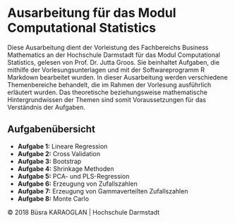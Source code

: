 # Ausarbeitung für das Modul Computational Statistics

Diese Ausarbeitung dient der Vorleistung des Fachbereichs Business Mathematics an der Hochschule Darmstadt für das Modul Computational Statistics, gelesen von Prof. Dr. Jutta Groos. Sie beinhaltet Aufgaben, die mithilfe der Vorlesungsunterlagen und mit der Softwareprogramm R Markdown bearbeitet wurden. In dieser Ausarbeitung werden verschiedene Themenbereiche behandelt, die im Rahmen der Vorlesung ausführlich erläutert wurden. Das theoretische beziehungsweise mathematische Hintergrundwissen der Themen sind somit Voraussetzungen für das Verständnis der Aufgaben.

## Aufgabenübersicht

- **Aufgabe 1:** Lineare Regression
- **Aufgabe 2:** Cross Validation
- **Aufgabe 3:** Bootstrap
- **Aufgabe 4:** Shrinkage Methoden
- **Aufgabe 5:** PCA- und PLS-Regression
- **Aufgabe 6:** Erzeugung von Zufallszahlen
- **Aufgabe 7:** Erzeugung von Gammaverteilten Zufallszahlen
- **Aufgabe 8:** Monte Carlo

© 2018 Büsra KARAOGLAN | Hochschule Darmstadt
